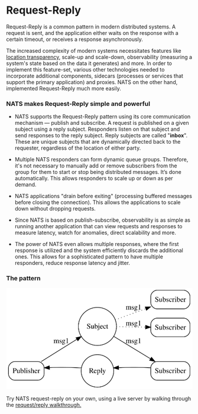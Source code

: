 # Request-Reply

Request-Reply is a common pattern in modern distributed systems. A request is sent, and the application either waits on the response with a certain timeout, or receives a response asynchronously.  
  
The increased complexity of modern systems necessitates features like [location transparency](https://en.wikipedia.org/wiki/Location_transparency), scale-up and scale-down, observability (measuring a system's state based on the data it generates) and more. In order to implement this feature-set, various other technologies needed to incorporate additional components, sidecars (processes or services that support the primary application) and proxies. NATS on the other hand, implemented Request-Reply much more easily.   
  
### NATS makes Request-Reply simple and powerful
- NATS supports the Request-Reply pattern using its core communication mechanism — publish and subscribe. A request is published on a given subject using a reply subject. Responders listen on that subject and send responses to the reply subject. Reply subjects are called "**inbox**". These are unique subjects that are dynamically directed back to the requester, regardless of the location of either party.  
  
- Multiple NATS responders can form dynamic queue groups. Therefore, it's not necessary to manually add or remove subscribers from the group for them to start or stop being distributed messages. It’s done automatically. This allows responders to scale up or down as per demand.  
  
- NATS applications "drain before exiting" (processing buffered messages before closing the connection). This allows the applications to scale down without dropping requests.   
  
- Since NATS is based on publish-subscribe, observability is as simple as running another application that can view requests and responses to measure latency, watch for anomalies, direct scalability and more.  
  
- The power of NATS even allows multiple responses, where the first response is utilized and the system efficiently discards the additional ones. This allows for a sophisticated pattern to have multiple responders, reduce response latency and jitter. 

### The pattern

![](../../../.gitbook/assets/reqrepl.svg)

Try NATS request-reply on your own, using a live server by walking through the [request/reply walkthrough.](reqreply_walkthrough.md)
